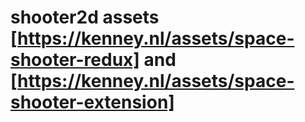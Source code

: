 # shooter2d assets [https://kenney.nl/assets/space-shooter-redux] and [https://kenney.nl/assets/space-shooter-extension]
